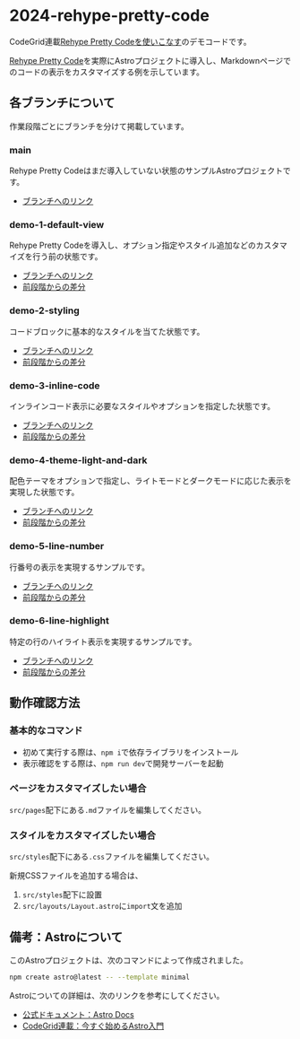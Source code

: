 # 2024-rehype-pretty-code

CodeGrid連載[Rehype Pretty Codeを使いこなす](https://www.codegrid.net/series/2024-rehype-pretty-code/)のデモコードです。

[Rehype Pretty Code](https://github.com/rehype-pretty/rehype-pretty-code)を実際にAstroプロジェクトに導入し、Markdownページでのコードの表示をカスタマイズする例を示しています。

## 各ブランチについて

作業段階ごとにブランチを分けて掲載しています。

### main

Rehype Pretty Codeはまだ導入していない状態のサンプルAstroプロジェクトです。

- [ブランチへのリンク](https://github.com/codegrid/2024-rehype-pretty-code)

### demo-1-default-view

Rehype Pretty Codeを導入し、オプション指定やスタイル追加などのカスタマイズを行う前の状態です。

- [ブランチへのリンク](https://github.com/codegrid/2024-rehype-pretty-code/tree/demo-1-default-view)
- [前段階からの差分](https://github.com/codegrid/2024-rehype-pretty-code/compare/main...demo-1-default-view)

### demo-2-styling

コードブロックに基本的なスタイルを当てた状態です。

- [ブランチへのリンク](https://github.com/codegrid/2024-rehype-pretty-code/tree/demo-2-styling)
- [前段階からの差分](https://github.com/codegrid/2024-rehype-pretty-code/compare/demo-1-default-view...demo-2-styling)

### demo-3-inline-code

インラインコード表示に必要なスタイルやオプションを指定した状態です。

- [ブランチへのリンク](https://github.com/codegrid/2024-rehype-pretty-code/tree/demo-3-inline-code)
- [前段階からの差分](https://github.com/codegrid/2024-rehype-pretty-code/compare/demo-2-styling...demo-3-inline-code)

### demo-4-theme-light-and-dark

配色テーマをオプションで指定し、ライトモードとダークモードに応じた表示を実現した状態です。

- [ブランチへのリンク](https://github.com/codegrid/2024-rehype-pretty-code/tree/demo-4-theme-light-and-dark)
- [前段階からの差分](https://github.com/codegrid/2024-rehype-pretty-code/compare/demo-3-inline-code...demo-4-theme-light-and-dark)

### demo-5-line-number

行番号の表示を実現するサンプルです。

- [ブランチへのリンク](https://github.com/codegrid/2024-rehype-pretty-code/tree/demo-5-line-number)
- [前段階からの差分](https://github.com/codegrid/2024-rehype-pretty-code/compare/demo-4-theme-light-and-dark...demo-5-line-number)

### demo-6-line-highlight

特定の行のハイライト表示を実現するサンプルです。

- [ブランチへのリンク](https://github.com/codegrid/2024-rehype-pretty-code/tree/demo-6-line-highlight)
- [前段階からの差分](https://github.com/codegrid/2024-rehype-pretty-code/compare/demo-5-line-number...demo-6-line-highlight)

## 動作確認方法

### 基本的なコマンド

- 初めて実行する際は、`npm i`で依存ライブラリをインストール
- 表示確認をする際は、`npm run dev`で開発サーバーを起動

### ページをカスタマイズしたい場合

`src/pages`配下にある`.md`ファイルを編集してください。

### スタイルをカスタマイズしたい場合

`src/styles`配下にある`.css`ファイルを編集してください。

新規CSSファイルを追加する場合は、

1. `src/styles`配下に設置
2. `src/layouts/Layout.astro`に`import`文を追加

## 備考：Astroについて

このAstroプロジェクトは、次のコマンドによって作成されました。

```sh
npm create astro@latest -- --template minimal
```

Astroについての詳細は、次のリンクを参考にしてください。

- [公式ドキュメント：Astro Docs](https://docs.astro.build/ja/getting-started/)
- [CodeGrid連載：今すぐ始めるAstro入門](https://www.codegrid.net/series/2022-astro/)
